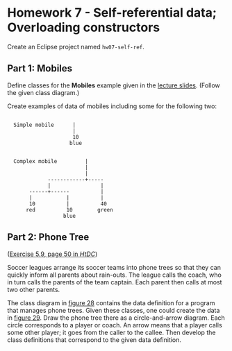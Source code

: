 # Homework 7 - Self-referential data; Overloading constructors

Create an Eclipse project named `hw07-self-ref`.

## Part 1: Mobiles

Define classes for the **Mobiles** example given in the [lecture slides](./slides.md#example-mobiles). (Follow the given class diagram.)

Create examples of data of mobiles including some for the following two:

```
  
  Simple mobile      |
                     |
                     10
                    blue
  

  Complex mobile         |
                         |
                         |
             ------------+-----
             |                |
       ------+------          |
       |           |          | 
       10          |          40    
      red          10        green
                  blue
```



## Part 2: Phone Tree

([Exercise 5.9, page 50 in *HtDC*](https://felleisen.org/matthias/HtDC/htdc.pdf#page=62))

Soccer leagues arrange its soccer teams into phone trees so that they can quickly inform all parents about rain-outs. The league calls the coach, who in turn calls the parents of the team captain. Each parent then calls at most two other parents.

The class diagram in [figure 28](https://felleisen.org/matthias/HtDC/htdc.pdf#page=62) contains the data definition for a program that manages phone trees. Given these classes, one could create the data in [figure 29](https://felleisen.org/matthias/HtDC/htdc.pdf#page=63). Draw the phone tree there as a circle-and-arrow diagram. Each circle corresponds to a player or coach. An arrow means that a player calls some other player; it goes from the caller to the callee. Then develop the class definitions that correspond to the given data definition.

